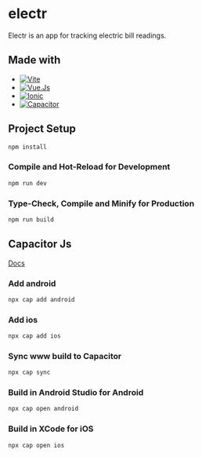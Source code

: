 # electr

Electr is an app for tracking electric bill readings.

## Made with
- [<img alt="Vite" src="https://img.shields.io/badge/-Vite-3e3e3e?style=for-the-badge&logo=vite&logoColor=646CFF" />](https://vuejs.org)
- [<img alt="Vue.Js" src="https://img.shields.io/badge/-Vue.Js-3e3e3e?style=for-the-badge&logo=vue.js&logoColor=4FC08D" />](https://vuejs.org)
- [<img alt="Ionic" src="https://img.shields.io/badge/-Ionic Framework-3e3e3e?style=for-the-badge&logo=Ionic&logoColor=3880FF" />](https://ionicframework.com/)
- [<img alt="Capacitor" src="https://img.shields.io/badge/-Capacitor Js-3e3e3e?style=for-the-badge&logo=Capacitor&logoColor=119EFF" />](https://capacitorjs.com/)

## Project Setup

```sh
npm install
```

### Compile and Hot-Reload for Development

```sh
npm run dev
```

### Type-Check, Compile and Minify for Production

```sh
npm run build
```

## Capacitor Js
[Docs](https://capacitorjs.com/docs/)

### Add android
```sh
npx cap add android
```

### Add ios
```sh
npx cap add ios
```
### Sync www build to Capacitor
```sh
npx cap sync
```

### Build in Android Studio for Android
```sh
npx cap open android
```

### Build in XCode for iOS
```sh
npx cap open ios
```
